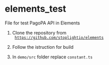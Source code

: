 # elements_test
File for test PagoPA API in Elements

1. Clone the repository from </br>
<code> https://github.com/stoplightio/elements </code>

2. Follow the istruction for build

3. In <code>demo/src</code> folder replace <code>constant.ts</code>


